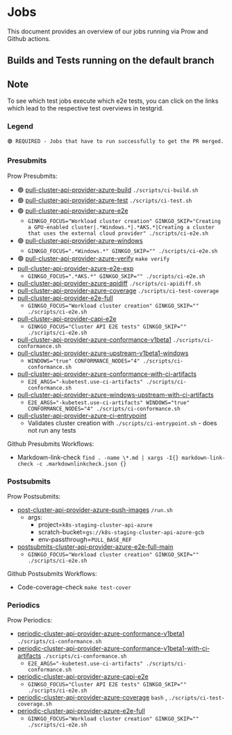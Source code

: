 # Jobs

This document provides an overview of our jobs running via Prow and Github actions.

## Builds and Tests running on the default branch

<aside class="note">

<h1> Note </h1>

To see which test jobs execute which e2e tests, you can click on the links which lead to the respective test overviews in testgrid.

</aside>


### Legend

    🟢 REQUIRED - Jobs that have to run successfully to get the PR merged.


### Presubmits

  Prow Presubmits:

  - 🟢 [pull-cluster-api-provider-azure-build]  `./scripts/ci-build.sh`
  - 🟢 [pull-cluster-api-provider-azure-test]  `./scripts/ci-test.sh`
  - 🟢 [pull-cluster-api-provider-azure-e2e]
       * `GINKGO_FOCUS="Workload cluster creation" GINKGO_SKIP="Creating a GPU-enabled cluster|.*Windows.*|.*AKS.*|Creating a cluster that uses the external cloud provider" ./scripts/ci-e2e.sh`
  - 🟢 [pull-cluster-api-provider-azure-windows]
       * `GINKGO_FOCUS=".*Windows.*" GINKGO_SKIP="" ./scripts/ci-e2e.sh`
  - 🟢 [pull-cluster-api-provider-azure-verify]   `make verify`
  - [pull-cluster-api-provider-azure-e2e-exp]
       * `GINKGO_FOCUS=".*AKS.*" GINKGO_SKIP="" ./scripts/ci-e2e.sh`
  - [pull-cluster-api-provider-azure-apidiff]  `./scripts/ci-apidiff.sh`
  - [pull-cluster-api-provider-azure-coverage]  `./scripts/ci-test-coverage`
  - [pull-cluster-api-provider-e2e-full]
       * `GINKGO_FOCUS="Workload cluster creation" GINKGO_SKIP="" ./scripts/ci-e2e.sh`
  - [pull-cluster-api-provider-capi-e2e]
       * `GINKGO_FOCUS="Cluster API E2E tests" GINKGO_SKIP="" ./scripts/ci-e2e.sh`
  - [pull-cluster-api-provider-azure-conformance-v1beta1]  `./scripts/ci-conformance.sh`
  - [pull-cluster-api-provider-azure-upstream-v1beta1-windows]
       * `WINDOWS="true" CONFORMANCE_NODES="4" ./scripts/ci-conformance.sh`
  - [pull-cluster-api-provider-azure-conformance-with-ci-artifacts]
       * `E2E_ARGS="-kubetest.use-ci-artifacts" ./scripts/ci-conformance.sh`
  - [pull-cluster-api-provider-azure-windows-upstream-with-ci-artifacts]
       * `E2E_ARGS="-kubetest.use-ci-artifacts" WINDOWS="true" CONFORMANCE_NODES="4" ./scripts/ci-conformance.sh`
  - [pull-cluster-api-provider-azure-ci-entrypoint]
      * Validates cluster creation with `./scripts/ci-entrypoint.sh` - does not run any tests


  Github Presubmits Workflows:

  - Markdown-link-check  `find . -name \*.md | xargs -I{} markdown-link-check -c .markdownlinkcheck.json {}`


### Postsubmits
  
  Prow Postsubmits:
  
  - [post-cluster-api-provider-azure-push-images]  `/run.sh`
       * args: 
           - project=`k8s-staging-cluster-api-azure`
           - scratch-bucket=`gs://k8s-staging-cluster-api-azure-gcb`
           - env-passthrough=`PULL_BASE_REF`
  - [postsubmits-cluster-api-provider-azure-e2e-full-main]
       * `GINKGO_FOCUS="Workload cluster creation" GINKGO_SKIP="" ./scripts/ci-e2e.sh`


  Github Postsubmits Workflows:

  - Code-coverage-check  `make test-cover`


### Periodics
  
  Prow Periodics:
  
  - [periodic-cluster-api-provider-azure-conformance-v1beta1]  `./scripts/ci-conformance.sh`
  - [periodic-cluster-api-provider-azure-conformance-v1beta1-with-ci-artifacts]  `./scripts/ci-conformance.sh`
      * `E2E_ARGS="-kubetest.use-ci-artifacts" ./scripts/ci-conformance.sh`
  - [periodic-cluster-api-provider-azure-capi-e2e]
      * `GINKGO_FOCUS="Cluster API E2E tests" GINKGO_SKIP="" ./scripts/ci-e2e.sh`
  - [periodic-cluster-api-provider-azure-coverage] `bash` , `./scripts/ci-test-coverage.sh`
  - [periodic-cluster-api-provider-azure-e2e-full]
      * `GINKGO_FOCUS="Workload cluster creation" GINKGO_SKIP="" ./scripts/ci-e2e.sh`

<!-- links -->
[pull-cluster-api-provider-azure-build]: https://testgrid.k8s.io/sig-cluster-lifecycle-cluster-api-provider-azure#capz-pr-build-main
[pull-cluster-api-provider-azure-test]: https://testgrid.k8s.io/sig-cluster-lifecycle-cluster-api-provider-azure#capz-pr-test-main
[pull-cluster-api-provider-azure-e2e]: https://testgrid.k8s.io/sig-cluster-lifecycle-cluster-api-provider-azure#capz-pr-e2e-main
[pull-cluster-api-provider-azure-windows]: https://testgrid.k8s.io/sig-cluster-lifecycle-cluster-api-provider-azure#capz-pr-e2e-windows-main
[pull-cluster-api-provider-azure-verify]: https://testgrid.k8s.io/sig-cluster-lifecycle-cluster-api-provider-azure#capz-verify-main
[pull-cluster-api-provider-azure-e2e-exp]:  https://testgrid.k8s.io/sig-cluster-lifecycle-cluster-api-provider-azure#capz-pr-e2e-exp-main
[pull-cluster-api-provider-azure-apidiff]: https://testgrid.k8s.io/sig-cluster-lifecycle-cluster-api-provider-azure#capz-pr-apidiff-main
[pull-cluster-api-provider-azure-coverage]: https://testgrid.k8s.io/sig-cluster-lifecycle-cluster-api-provider-azure#pr-coverage
[pull-cluster-api-provider-azure-ci-entrypoint]: https://testgrid.k8s.io/sig-cluster-lifecycle-cluster-api-provider-azure#capz-pr-ci-entrypoint
[pull-cluster-api-provider-e2e-full]: https://testgrid.k8s.io/sig-cluster-lifecycle-cluster-api-provider-azure#capz-pr-e2e-full-main
[pull-cluster-api-provider-capi-e2e]: https://testgrid.k8s.io/sig-cluster-lifecycle-cluster-api-provider-azure#capi-pr-e2e-main
[pull-cluster-api-provider-azure-conformance-v1beta1]: https://testgrid.k8s.io/sig-cluster-lifecycle-cluster-api-provider-azure#capz-pull-conformance-v1beta1-main
[pull-cluster-api-provider-azure-upstream-v1beta1-windows]:  https://testgrid.k8s.io/sig-cluster-lifecycle-cluster-api-provider-azure#capz-pull-conformance-v1beta1-main
[pull-cluster-api-provider-azure-conformance-with-ci-artifacts]: https://testgrid.k8s.io/sig-cluster-lifecycle-cluster-api-provider-azure#capz-pr-conformance-v1beta1-k8s-main
[pull-cluster-api-provider-azure-windows-upstream-with-ci-artifacts]: https://testgrid.k8s.io/sig-cluster-lifecycle-cluster-api-provider-azure#capz-pr-conformance-v1beta1-k8s-main
[post-cluster-api-provider-azure-push-images]: https://testgrid.k8s.io/sig-cluster-lifecycle-cluster-api-provider-azure#post-cluster-api-provider-azure-push-images
[postsubmits-cluster-api-provider-azure-e2e-full-main]: https://testgrid.k8s.io/sig-cluster-lifecycle-cluster-api-provider-azure#capz-postsubmit-capi-e2e-full-main
[periodic-cluster-api-provider-azure-conformance-v1beta1]: https://testgrid.k8s.io/sig-cluster-lifecycle-cluster-api-provider-azure#capz-periodic-conformance-v1beta1-main
[periodic-cluster-api-provider-azure-conformance-v1beta1-with-ci-artifacts]: https://testgrid.k8s.io/sig-cluster-lifecycle-cluster-api-provider-azure#capz-periodic-conformance-v1beta1-k8s-main
[periodic-cluster-api-provider-azure-capi-e2e]: https://testgrid.k8s.io/sig-cluster-lifecycle-cluster-api-provider-azure#capz-periodic-capi-e2e-main
[periodic-cluster-api-provider-azure-coverage]: https://testgrid.k8s.io/sig-cluster-lifecycle-cluster-api-provider-azure#periodic-cluster-api-provider-azure-coverage
[periodic-cluster-api-provider-azure-e2e-full]: https://testgrid.k8s.io/sig-cluster-lifecycle-cluster-api-provider-azure#capz-periodic-capi-e2e-full-main
